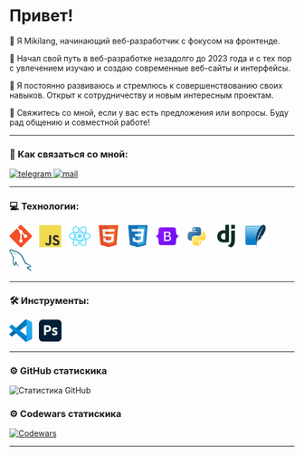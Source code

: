 <!-- Заголовок профиля -->
# Привет! 

<!-- Описание -->
👋 Я Mikilang, начинающий веб-разработчик с фокусом на фронтенде. 

📅 Начал свой путь в веб-разработке незадолго до 2023 года и с тех пор с увлечением изучаю и создаю современные веб-сайты и интерфейсы.

🌟 Я постоянно развиваюсь и стремлюсь к совершенствованию своих навыков. Открыт к сотрудничеству и новым интересным проектам.

📧 Свяжитесь со мной, если у вас есть предложения или вопросы. Буду рад общению и совместной работе!

___

<!-- Контакты -->
### 🤝 Как связаться со мной:

<div>
    <a href='https://t.me/MikiIang_Miklang' target='_blank'>
        <img src='https://camo.githubusercontent.com/6badd5effe52bef2c64557fa8883104fd1fd80065c2feda39fd2b9ac4a858bae/68747470733a2f2f63646e2d69636f6e732d706e672e666c617469636f6e2e636f6d2f3531322f323131312f323131313634362e706e67' width='40' height='40' alt='telegram'>
    </a>
    <a href='https://e.mail.ru/cgi-bin/sentmsg?To=624655michael@mail.ru&from=otvet&afterReload=1' target='_blank'>
        <img src='https://camo.githubusercontent.com/25cc3cb093a962d2574491fa4847c50bcedee751d89baafa96b8d0ee6a50fc0d/68747470733a2f2f706170696b2e70726f2f75706c6f6164732f706f7374732f323032322d30312f313634333632383339375f312d706170696b2d70726f2d702d706f636874612d6c6f676f7469702d312e706e67' width='40' height='40' alt='mail'>
    </a>
</div>

___

<!-- Навыки -->
### 💻 Технологии:

<div>
    <img src='https://raw.githubusercontent.com/devicons/devicon/55609aa5bd817ff167afce0d965585c92040787a/icons/git/git-original.svg' title='git' alt='git'     width='40' height='40'>&nbsp;&nbsp;
    <img src='https://raw.githubusercontent.com/devicons/devicon/55609aa5bd817ff167afce0d965585c92040787a/icons/javascript/javascript-original.svg'     title='javascript' alt='javascript' width='40' height='40'>&nbsp;&nbsp;
    <img src='https://raw.githubusercontent.com/devicons/devicon/55609aa5bd817ff167afce0d965585c92040787a/icons/react/react-original.svg' title='react' alt='react'     width='40' height='40'>&nbsp;&nbsp;
    <img src='https://raw.githubusercontent.com/devicons/devicon/55609aa5bd817ff167afce0d965585c92040787a/icons/html5/html5-original.svg' title='html' alt='html'   width='40' height='40'>&nbsp;&nbsp;
    <img src='https://raw.githubusercontent.com/devicons/devicon/55609aa5bd817ff167afce0d965585c92040787a/icons/css3/css3-original.svg' title='css' alt='css'   width='40' height='40'>&nbsp;&nbsp;
    <img src='https://raw.githubusercontent.com/devicons/devicon/55609aa5bd817ff167afce0d965585c92040787a/icons/bootstrap/bootstrap-original.svg' title='bootstrap' alt='bootstrap'   width='40' height='40'>&nbsp;&nbsp;
    <img src='https://raw.githubusercontent.com/devicons/devicon/55609aa5bd817ff167afce0d965585c92040787a/icons/python/python-original.svg' title='python'  alt='python' width='40' height='40'>&nbsp;&nbsp;
    <img src='https://raw.githubusercontent.com/devicons/devicon/55609aa5bd817ff167afce0d965585c92040787a/icons/django/django-plain.svg' title='django' alt='django'    width='40' height='40'>&nbsp;&nbsp;
    <img src='https://raw.githubusercontent.com/devicons/devicon/55609aa5bd817ff167afce0d965585c92040787a/icons/sqlite/sqlite-original.svg' title='sqlite'  alt='sqlite' width='40' height='40'>&nbsp;&nbsp;
    <img src='https://raw.githubusercontent.com/devicons/devicon/55609aa5bd817ff167afce0d965585c92040787a/icons/mysql/mysql-original.svg' title='mySQL' alt='mySQL' width='40' height='40'>&nbsp;&nbsp;
</div>

___

### 🛠 Инструменты:

<div>
    <img src='https://raw.githubusercontent.com/devicons/devicon/55609aa5bd817ff167afce0d965585c92040787a/icons/vscode/vscode-original.svg' title='vscode' alt='vscode' width='40' height='40'>&nbsp;&nbsp;
    <img src='https://raw.githubusercontent.com/devicons/devicon/55609aa5bd817ff167afce0d965585c92040787a/icons/photoshop/photoshop-plain.svg' title='photoshop' alt='photoshop' width='40' height='40'>&nbsp;&nbsp;
</div>


___

### ⚙️ GitHub статискика
<!-- Статистика -->
![Статистика GitHub](https://github-readme-stats.vercel.app/api?username=M1kilang&show_icons=true)

### ⚙️ Codewars статискика
[![Codewars](https://www.codewars.com/users/Mikilang/badges/large)](https://www.codewars.com/users/YOUR_USERNAME)

___
